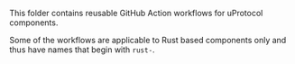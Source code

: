 This folder contains reusable GitHub Action workflows for uProtocol components.

Some of the workflows are applicable to Rust based components only and thus have
names that begin with `rust-`.
